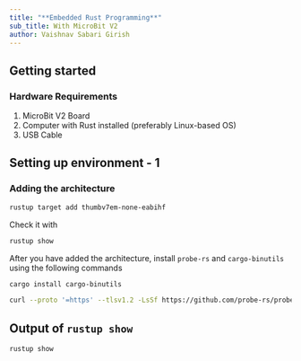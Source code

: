 ```yaml
---
title: "**Embedded Rust Programming**"
sub_title: With MicroBit V2
author: Vaishnav Sabari Girish
---
```


## Getting started

### Hardware Requirements

1. MicroBit V2 Board
2. Computer with Rust installed (preferably Linux-based OS)
3. USB Cable

<!--end_slide-->

## Setting up environment - 1

### Adding the architecture

```bash
rustup target add thumbv7em-none-eabihf
```

Check it with

```bash
rustup show
```

After you have added the architecture, install `probe-rs` and `cargo-binutils` using the following commands

```bash
cargo install cargo-binutils

curl --proto '=https' --tlsv1.2 -LsSf https://github.com/probe-rs/probe-rs/releases/latest/download/probe-rs-tools-installer.sh | sh
```

<!--end_slide-->

## Output of `rustup show`

```bash +exec
rustup show
```

